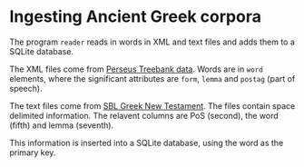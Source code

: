 # Ingesting Ancient Greek corpora

The program `reader` reads in words in XML and text files and adds
them to a SQLite database.

The XML files come from [Perseus Treebank
data](https://github.com/PerseusDL/treebank_data). Words are in `word`
elements, where the significant attributes are `form`, `lemma` and
`postag` (part of speech).

The text files come from [SBL Greek New
Testament](https://github.com/morphgnt/sblgnt). The files contain
space delimited information. The relavent columns are PoS (second),
the word (fifth) and lemma (seventh).

This information is inserted into a SQLite database, using the word as
the primary key.